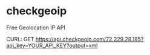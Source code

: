 # checkgeoip
Free Geolocation IP API

CURL:
GET https://api.checkgeoip.com/72.229.28.185?api_key=YOUR_API_KEY?output=xml
